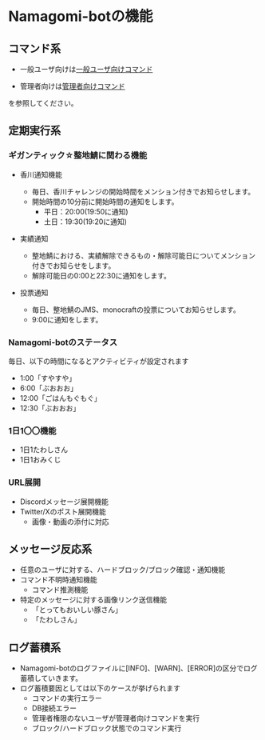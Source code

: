# Namagomi-botの機能

## コマンド系

- 一般ユーザ向けは[一般ユーザ向けコマンド](./general-user/general-user-command.md)

- 管理者向けは[管理者向けコマンド](./general-user/general-user-command.md)

を参照してください。

## 定期実行系

### ギガンティック☆整地鯖に関わる機能

- 香川通知機能
  - 毎日、香川チャレンジの開始時間をメンション付きでお知らせします。
  - 開始時間の10分前に開始時間の通知をします。
    - 平日：20:00(19:50に通知)
    - 土日：19:30(19:20に通知)
- 実績通知
  - 整地鯖における、実績解除できるもの・解除可能日についてメンション付きでお知らせをします。
  - 解除可能日の0:00と22:30に通知をします。

- 投票通知
  - 毎日、整地鯖のJMS、monocraftの投票についてお知らせします。
  - 9:00に通知をします。

### Namagomi-botのステータス

毎日、以下の時間になるとアクティビティが設定されます

- 1:00「すやすや」
- 6:00「ぶおおお」
- 12:00「ごはんもぐもぐ」
- 12:30「ぶおおお」

### 1日1〇〇機能

- 1日1たわしさん
- 1日1おみくじ

### URL展開

- Discordメッセージ展開機能
- Twitter/Xのポスト展開機能
  - 画像・動画の添付に対応

## メッセージ反応系

- 任意のユーザに対する、ハードブロック/ブロック確認・通知機能
- コマンド不明時通知機能
  - コマンド推測機能
- 特定のメッセージに対する画像リンク送信機能
  - 「とってもおいしい豚さん」
  - 「たわしさん」

## ログ蓄積系

- Namagomi-botのログファイルに[INFO]、[WARN]、[ERROR]の区分でログ蓄積していきます。
- ログ蓄積要因としては以下のケースが挙げられます
  - コマンドの実行エラー
  - DB接続エラー
  - 管理者権限のないユーザが管理者向けコマンドを実行
  - ブロック/ハードブロック状態でのコマンド実行